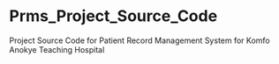 # Prms_Project_Source_Code
Project Source Code for Patient Record Management System for Komfo Anokye Teaching Hospital
